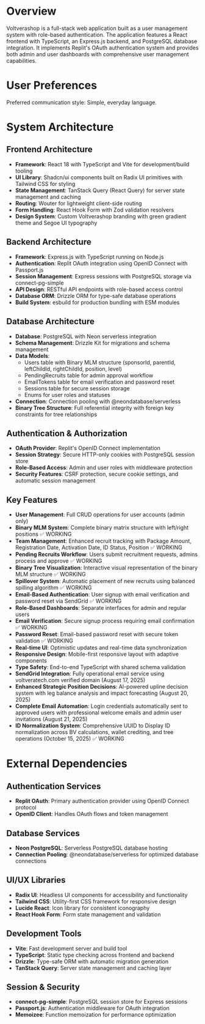# Overview

Voltverashop is a full-stack web application built as a user management system with role-based authentication. The application features a React frontend with TypeScript, an Express.js backend, and PostgreSQL database integration. It implements Replit's OAuth authentication system and provides both admin and user dashboards with comprehensive user management capabilities.

# User Preferences

Preferred communication style: Simple, everyday language.

# System Architecture

## Frontend Architecture
- **Framework**: React 18 with TypeScript and Vite for development/build tooling
- **UI Library**: Shadcn/ui components built on Radix UI primitives with Tailwind CSS for styling
- **State Management**: TanStack Query (React Query) for server state management and caching
- **Routing**: Wouter for lightweight client-side routing
- **Form Handling**: React Hook Form with Zod validation resolvers
- **Design System**: Custom Voltverashop branding with green gradient theme and Segoe UI typography

## Backend Architecture
- **Framework**: Express.js with TypeScript running on Node.js
- **Authentication**: Replit OAuth integration using OpenID Connect with Passport.js
- **Session Management**: Express sessions with PostgreSQL storage via connect-pg-simple
- **API Design**: RESTful API endpoints with role-based access control
- **Database ORM**: Drizzle ORM for type-safe database operations
- **Build System**: esbuild for production bundling with ESM modules

## Database Architecture
- **Database**: PostgreSQL with Neon serverless integration
- **Schema Management**: Drizzle Kit for migrations and schema management
- **Data Models**: 
  - Users table with Binary MLM structure (sponsorId, parentId, leftChildId, rightChildId, position, level)
  - PendingRecruits table for admin approval workflow
  - EmailTokens table for email verification and password reset
  - Sessions table for secure session storage
  - Enums for user roles and statuses
- **Connection**: Connection pooling with @neondatabase/serverless
- **Binary Tree Structure**: Full referential integrity with foreign key constraints for tree relationships

## Authentication & Authorization
- **OAuth Provider**: Replit's OpenID Connect implementation
- **Session Strategy**: Secure HTTP-only cookies with PostgreSQL session store
- **Role-Based Access**: Admin and user roles with middleware protection
- **Security Features**: CSRF protection, secure cookie settings, and automatic session management

## Key Features
- **User Management**: Full CRUD operations for user accounts (admin only)
- **Binary MLM System**: Complete binary matrix structure with left/right positions ✅ WORKING
- **Team Management**: Enhanced recruit tracking with Package Amount, Registration Date, Activation Date, ID Status, Position ✅ WORKING
- **Pending Recruits Workflow**: Users submit recruitment requests, admins process and approve ✅ WORKING
- **Binary Tree Visualization**: Interactive visual representation of the binary MLM structure ✅ WORKING
- **Spillover System**: Automatic placement of new recruits using balanced spilling algorithm ✅ WORKING
- **Email-Based Authentication**: User signup with email verification and password reset via SendGrid ✅ WORKING
- **Role-Based Dashboards**: Separate interfaces for admin and regular users
- **Email Verification**: Secure signup process requiring email confirmation ✅ WORKING
- **Password Reset**: Email-based password reset with secure token validation ✅ WORKING
- **Real-time UI**: Optimistic updates and real-time data synchronization
- **Responsive Design**: Mobile-first responsive layout with adaptive components
- **Type Safety**: End-to-end TypeScript with shared schema validation
- **SendGrid Integration**: Fully operational email service using voltveratech.com verified domain (August 17, 2025)
- **Enhanced Strategic Position Decisions**: AI-powered upline decision system with leg balance analysis and impact forecasting (August 20, 2025)
- **Complete Email Automation**: Login credentials automatically sent to approved users with professional welcome emails and admin user invitations (August 21, 2025)
- **ID Normalization System**: Comprehensive UUID to Display ID normalization across BV calculations, wallet crediting, and tree operations (October 15, 2025) ✅ WORKING

# External Dependencies

## Authentication Services
- **Replit OAuth**: Primary authentication provider using OpenID Connect protocol
- **OpenID Client**: Handles OAuth flows and token management

## Database Services  
- **Neon PostgreSQL**: Serverless PostgreSQL database hosting
- **Connection Pooling**: @neondatabase/serverless for optimized database connections

## UI/UX Libraries
- **Radix UI**: Headless UI components for accessibility and functionality
- **Tailwind CSS**: Utility-first CSS framework for responsive design
- **Lucide React**: Icon library for consistent iconography
- **React Hook Form**: Form state management and validation

## Development Tools
- **Vite**: Fast development server and build tool
- **TypeScript**: Static type checking across frontend and backend
- **Drizzle**: Type-safe ORM with automatic migration generation
- **TanStack Query**: Server state management and caching layer

## Session & Security
- **connect-pg-simple**: PostgreSQL session store for Express sessions
- **Passport.js**: Authentication middleware for OAuth integration
- **Memoizee**: Function memoization for performance optimization